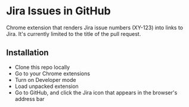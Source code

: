 Jira Issues in GitHub
=====================

Chrome extension that renders Jira issue numbers (XY-123) into links to Jira. It's currently limited 
to the title of the pull request.

Installation
------------

- Clone this repo locally
- Go to your Chrome extensions
- Turn on Developer mode
- Load unpacked extension
- Go to GitHub, and click the Jira icon that appears in the browser's address bar

